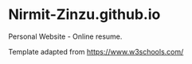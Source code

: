 # Nirmit-Zinzu.github.io

Personal Website - Online resume. 

Template adapted from https://www.w3schools.com/ 
